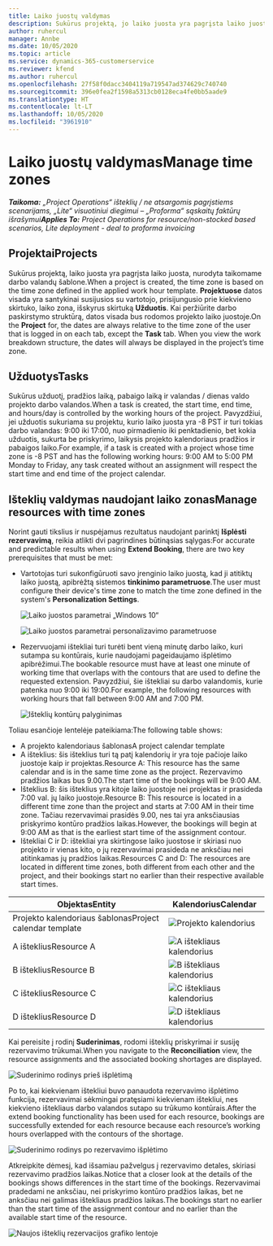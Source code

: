 ```yaml
---
title: Laiko juostų valdymas
description: Sukūrus projektą, jo laiko juosta yra pagrįsta laiko juosta, nurodyta taikomame darbo valandų šablone.
author: ruhercul
manager: Annbe
ms.date: 10/05/2020
ms.topic: article
ms.service: dynamics-365-customerservice
ms.reviewer: kfend
ms.author: ruhercul
ms.openlocfilehash: 27f58f0dacc3404119a719547ad374629c740740
ms.sourcegitcommit: 396e0fea2f1598a5313cb0128eca4fe0bb5aade9
ms.translationtype: HT
ms.contentlocale: lt-LT
ms.lasthandoff: 10/05/2020
ms.locfileid: "3961910"
---
```

# <a name="manage-time-zones"></a><span data-ttu-id="9cdb9-103">Laiko juostų valdymas</span><span class="sxs-lookup"><span data-stu-id="9cdb9-103">Manage time zones</span></span>

<span data-ttu-id="9cdb9-104">_**Taikoma:** „Project Operations“ išteklių / ne atsargomis pagrįstiems scenarijams, „Lite“ visuotiniui diegimui – „Proforma“ sąskaitų faktūrų išrašymui_</span><span class="sxs-lookup"><span data-stu-id="9cdb9-104">_**Applies To:** Project Operations for resource/non-stocked based scenarios, Lite deployment - deal to proforma invoicing_</span></span>


## <a name="projects"></a><span data-ttu-id="9cdb9-105">Projektai</span><span class="sxs-lookup"><span data-stu-id="9cdb9-105">Projects</span></span>

<span data-ttu-id="9cdb9-106">Sukūrus projektą, laiko juosta yra pagrįsta laiko juosta, nurodyta taikomame darbo valandų šablone.</span><span class="sxs-lookup"><span data-stu-id="9cdb9-106">When a project is created, the time zone is based on the time zone defined in the applied work hour template.</span></span> <span data-ttu-id="9cdb9-107">**Projektuose** datos visada yra santykinai susijusios su vartotojo, prisijungusio prie kiekvieno skirtuko, laiko zona, išskyrus skirtuką **Užduotis**. Kai peržiūrite darbo paskirstymo struktūrą, datos visada bus rodomos projekto laiko juostoje.</span><span class="sxs-lookup"><span data-stu-id="9cdb9-107">On the **Project** for, the dates are always relative to the time zone of the user that is logged in on each tab, except the **Task** tab. When you view the work breakdown structure, the dates will always be displayed in the project’s time zone.</span></span>

## <a name="tasks"></a><span data-ttu-id="9cdb9-108">Užduotys</span><span class="sxs-lookup"><span data-stu-id="9cdb9-108">Tasks</span></span>

<span data-ttu-id="9cdb9-109">Sukūrus užduotį, pradžios laiką, pabaigo laiką ir valandas / dienas valdo projekto darbo valandos.</span><span class="sxs-lookup"><span data-stu-id="9cdb9-109">When a task is created, the start time, end time, and hours/day is controlled by the working hours of the project.</span></span> <span data-ttu-id="9cdb9-110">Pavyzdžiui, jei užduotis sukuriama su projektu, kurio laiko juosta yra -8 PST ir turi tokias darbo valandas: 9:00 iki 17:00, nuo pirmadienio iki penktadienio, bet kokia užduotis, sukurta be priskyrimo, laikysis projekto kalendoriaus pradžios ir pabaigos laiko.</span><span class="sxs-lookup"><span data-stu-id="9cdb9-110">For example, if a task is created with a project whose time zone is -8 PST and has the following working hours: 9:00 AM to 5:00 PM Monday to Friday, any task created without an assignment will respect the start time and end time of the project calendar.</span></span>

## <a name="manage-resources-with-time-zones"></a><span data-ttu-id="9cdb9-111">Išteklių valdymas naudojant laiko zonas</span><span class="sxs-lookup"><span data-stu-id="9cdb9-111">Manage resources with time zones</span></span>

<span data-ttu-id="9cdb9-112">Norint gauti tikslius ir nuspėjamus rezultatus naudojant parinktį **Išplėsti rezervavimą**, reikia atlikti dvi pagrindines būtinąsias sąlygas:</span><span class="sxs-lookup"><span data-stu-id="9cdb9-112">For accurate and predictable results when using **Extend Booking**, there are two key prerequisites that must be met:</span></span>  

- <span data-ttu-id="9cdb9-113">Vartotojas turi sukonfigūruoti savo įrenginio laiko juostą, kad ji atitiktų laiko juostą, apibrėžtą sistemos **tinkinimo parametruose**.</span><span class="sxs-lookup"><span data-stu-id="9cdb9-113">The user must configure their device's time zone to match the time zone defined in the system's **Personalization Settings**.</span></span>
 
  ![Laiko juostos parametrai „Windows 10“](media/reconcile-assignments-03.png)

  ![Laiko juostos parametrai personalizavimo parametruose](media/reconcile-assignments-04.png)
 
- <span data-ttu-id="9cdb9-116">Rezervuojami ištekliai turi turėti bent vieną minutę darbo laiko, kuri sutampa su kontūrais, kurie naudojami pageidaujamo išplėtimo apibrėžimui.</span><span class="sxs-lookup"><span data-stu-id="9cdb9-116">The bookable resource must have at least one minute of working time that overlaps with the contours that are used to define the requested extension.</span></span> <span data-ttu-id="9cdb9-117">Pavyzdžiui, šie ištekliai su darbo valandomis, kurie patenka nuo 9:00 iki 19:00.</span><span class="sxs-lookup"><span data-stu-id="9cdb9-117">For example, the following resources with working hours that fall between 9:00 AM and 7:00 PM.</span></span> 

  ![Išteklių kontūrų palyginimas](media/reconcile-assignments-05.png)

<span data-ttu-id="9cdb9-119">Toliau esančioje lentelėje pateikiama:</span><span class="sxs-lookup"><span data-stu-id="9cdb9-119">The following table shows:</span></span>

- <span data-ttu-id="9cdb9-120">A projekto kalendoriaus šablonas</span><span class="sxs-lookup"><span data-stu-id="9cdb9-120">A project calendar template</span></span>
- <span data-ttu-id="9cdb9-121">A išteklius: šis išteklius turi tą patį kalendorių ir yra toje pačioje laiko juostoje kaip ir projektas.</span><span class="sxs-lookup"><span data-stu-id="9cdb9-121">Resource A: This resource has the same calendar and is in the same time zone as the project.</span></span> <span data-ttu-id="9cdb9-122">Rezervavimo pradžios laikas bus 9.00.</span><span class="sxs-lookup"><span data-stu-id="9cdb9-122">The start time of the bookings will be 9:00 AM.</span></span>
- <span data-ttu-id="9cdb9-123">Išteklius B: šis išteklius yra kitoje laiko juostoje nei projektas ir prasideda 7:00 val. jų laiko juostoje.</span><span class="sxs-lookup"><span data-stu-id="9cdb9-123">Resource B: This resource is located in a different time zone than the project and starts at 7:00 AM in their time zone.</span></span> <span data-ttu-id="9cdb9-124">Tačiau rezervavimai prasidės 9.00, nes tai yra anksčiausias priskyrimo kontūro pradžios laikas.</span><span class="sxs-lookup"><span data-stu-id="9cdb9-124">However, the bookings will begin at 9:00 AM as that is the earliest start time of the assignment contour.</span></span>
- <span data-ttu-id="9cdb9-125">Ištekliai C ir D: ištekliai yra skirtingose laiko juostose ir skiriasi nuo projekto ir vienas kito, o jų rezervavimai prasideda ne anksčiau nei atitinkamas jų pradžios laikas.</span><span class="sxs-lookup"><span data-stu-id="9cdb9-125">Resources C and D: The resources are located in different time zones, both different from each other and the project, and their bookings start no earlier than their respective available start times.</span></span>

|<span data-ttu-id="9cdb9-126">Objektas</span><span class="sxs-lookup"><span data-stu-id="9cdb9-126">Entity</span></span>  |<span data-ttu-id="9cdb9-127">Kalendorius</span><span class="sxs-lookup"><span data-stu-id="9cdb9-127">Calendar</span></span>  |
|-|-|
|<span data-ttu-id="9cdb9-128">Projekto kalendoriaus šablonas</span><span class="sxs-lookup"><span data-stu-id="9cdb9-128">Project calendar template</span></span>   | ![Projekto kalendorius](media/reconcile-assignments-06.png) |
|<span data-ttu-id="9cdb9-130">A išteklius</span><span class="sxs-lookup"><span data-stu-id="9cdb9-130">Resource A</span></span>  | ![A ištekliaus kalendorius](media/reconcile-assignments-06.png) |
|<span data-ttu-id="9cdb9-132">B išteklius</span><span class="sxs-lookup"><span data-stu-id="9cdb9-132">Resource B</span></span>  |  ![B ištekliaus kalendorius](media/reconcile-assignments-07.png) |
|<span data-ttu-id="9cdb9-134">C išteklius</span><span class="sxs-lookup"><span data-stu-id="9cdb9-134">Resource C</span></span>  |  ![C ištekliaus kalendorius](media/reconcile-assignments-08.png) |
|<span data-ttu-id="9cdb9-136">D išteklius</span><span class="sxs-lookup"><span data-stu-id="9cdb9-136">Resource D</span></span>  | ![D ištekliaus kalendorius](media/reconcile-assignments-09.png)  |
 
<span data-ttu-id="9cdb9-138">Kai pereisite į rodinį **Suderinimas**, rodomi išteklių priskyrimai ir susiję rezervavimo trūkumai.</span><span class="sxs-lookup"><span data-stu-id="9cdb9-138">When you navigate to the **Reconciliation** view, the resource assignments and the associated booking shortages are displayed.</span></span>

![Suderinimo rodinys prieš išplėtimą](media/reconcile-assignments-10.png)

<span data-ttu-id="9cdb9-140">Po to, kai kiekvienam ištekliui buvo panaudota rezervavimo išplėtimo funkcija, rezervavimai sėkmingai pratęsiami kiekvienam ištekliui, nes kiekvieno ištekliaus darbo valandos sutapo su trūkumo kontūrais.</span><span class="sxs-lookup"><span data-stu-id="9cdb9-140">After the extend booking functionality has been used for each resource, bookings are successfully extended for each resource because each resource’s working hours overlapped with the contours of the shortage.</span></span>

![Suderinimo rodinys po rezervavimo išplėtimo](media/reconcile-assignments-11.png) 

<span data-ttu-id="9cdb9-142">Atkreipkite dėmesį, kad išsamiau pažvelgus į rezervavimo detales, skiriasi rezervavimo pradžios laikas.</span><span class="sxs-lookup"><span data-stu-id="9cdb9-142">Notice that a closer look at the details of the bookings shows differences in the start time of the bookings.</span></span> <span data-ttu-id="9cdb9-143">Rezervavimai pradedami ne anksčiau, nei priskyrimo kontūro pradžios laikas, bet ne anksčiau nei galimas ištekliaus pradžios laikas.</span><span class="sxs-lookup"><span data-stu-id="9cdb9-143">The bookings start no earlier than the start time of the assignment contour and no earlier than the available start time of the resource.</span></span>

![Naujos išteklių rezervacijos grafiko lentoje](media/reconcile-assignments-12.png)
